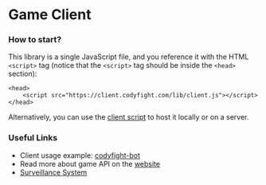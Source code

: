 # Game Client

### How to start?

This library is a single JavaScript file, and you reference it with the HTML `<script>` tag
(notice that the `<script>` tag should be inside the `<head>` section):

```
<head>
    <script src="https://client.codyfight.com/lib/client.js"></script>
</head>
```

Alternatively, you can use the [client script](https://client.codyfight.com/lib/client.js) to host it locally or on a server.

### Useful Links

- Client usage example: [codyfight-bot](https://github.com/codyfight/js-codyfighter)
- Read more about game API on the [website](https://codyfight.com/api)
- [Surveillance System](https://zvimbalynas.lt)
